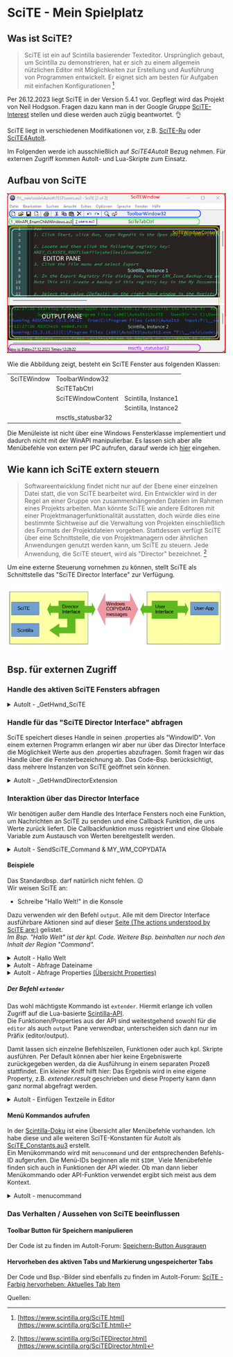 # SciTE - Mein Spielplatz
## Was ist SciTE?
> SciTE ist ein auf Scintilla basierender Texteditor. Ursprünglich gebaut, um Scintilla zu demonstrieren, hat er sich zu einem allgemein nützlichen Editor mit Möglichkeiten zur Erstellung und Ausführung von Programmen entwickelt. Er eignet sich am besten für Aufgaben mit einfachen Konfigurationen [^1]

Per 26.12.2023 liegt SciTE in der Version 5.4.1 vor. Gepflegt wird das Projekt von Neil Hodgson. Fragen dazu kann man in der Google Gruppe [SciTE-Interest](https://groups.google.com/g/scite-interest) stellen und diese werden auch zügig beantwortet. :ok_hand:

SciTE liegt in verschiedenen Modifikationen vor, z.B. [SciTE-Ru](https://bitbucket.org/scite-ru/scite-ru.bitbucket.org/wiki/Home) oder [SciTE4AutoIt](https://www.autoitscript.com/site/autoit-script-editor/downloads/).

Im Folgenden werde ich ausschließlich auf *SciTE4AutoIt* Bezug nehmen. Für externen Zugriff kommen AutoIt- und Lua-Skripte zum Einsatz.

## Aufbau von SciTE

![![SciTE Class Names][image_ref_98jwa6k8]](SciTE.png)

Wie die Abbildung zeigt, besteht ein SciTE Fenster aus folgenden Klassen:

<table>
<tr><td>SciTEWindow</td><td>ToolbarWindow32</td><td></td></tr>
<tr><td></td><td>SciTETabCtrl</td><td></td></tr>
<tr><td></td><td>SciTEWindowContent</td><td>Scintilla, Instance1</td></tr>
<tr><td></td><td></td><td>Scintilla, Instance2</td></tr>
<tr><td></td><td>msctls_statusbar32</td><td></td></tr>
</table>


Die Menüleiste ist nicht über eine Windows Fensterklasse implementiert und dadurch nicht mit der WinAPI manipulierbar. Es lassen sich aber alle Menübefehle von extern per IPC aufrufen, darauf werde ich [hier](#menü-kommandos-aufrufen) eingehen. 

## Wie kann ich SciTE extern steuern
> Softwareentwicklung findet nicht nur auf der Ebene einer einzelnen Datei statt, die von SciTE bearbeitet wird. Ein Entwickler wird in der Regel an einer Gruppe von zusammenhängenden Dateien im Rahmen eines Projekts arbeiten. Man könnte SciTE wie andere Editoren mit einer Projektmanagerfunktionalität ausstatten, doch würde dies eine bestimmte Sichtweise auf die Verwaltung von Projekten einschließlich des Formats der Projektdateien vorgeben. Stattdessen verfügt SciTE über eine Schnittstelle, die von Projektmanagern oder ähnlichen Anwendungen genutzt werden kann, um SciTE zu steuern. Jede Anwendung, die SciTE steuert, wird als "Director" bezeichnet. [^2]

Um eine externe Steuerung vornehmen zu können, stellt SciTE als Schnittstelle das "SciTE Director Interface" zur Verfügung.

![![SciTE_Director_Interface][image_ref_s5fu9iy8]](SciTE_Interface.png)

## Bsp. für externen Zugriff
### Handle des aktiven SciTE Fensters abfragen
<details><summary>AutoIt - _GetHwnd_SciTE</summary>

```autoit
Func _GetHwnd_SciTE()
    Local $hScite = WinGetHandle('[ACTIVE]')
    If _WinAPI_GetClassName($hScite) = 'SciTEWindow' Then
        Return $hScite
    Else
        Return SetError(1, 0, Null)
    EndIf
EndFunc
```
</details>

### Handle für das "SciTE Director Interface" abfragen
SciTE speichert dieses Handle in seinen .properties als "WindowID". Von einem externen Programm erlangen wir aber nur über das Director Interface die Möglichkeit Werte aus den .properties abzufragen. Somit fragen wir das Handle über die Fensterbezeichnung ab. Das Code-Bsp. berücksichtigt, dass mehrere Instanzen von SciTE geöffnet sein können.

<details><summary>AutoIt - _GetHwndDirectorExtension</summary>

```autoit
Func _GetHwndDirectorExtension()
    Local $hActive = WinGetHandle('[ACTIVE]')
    Local $PIDActive = WinGetProcess($hActive)
    Local $aExtension = WinList("DirectorExtension")
    Local $PIDExt
    For $i = 1 To $aExtension[0][1]
        $PIDExt = WinGetProcess($aExtension[$i][2])
        If $PIDExt = $PIDActive Then Return $aExtension[$i][2]
    Next
EndFunc
```
</details>

### Interaktion über das Director Interface
Wir benötigen außer dem Handle des Interface Fensters noch eine Funktion, um Nachrichten an SciTE zu senden und eine Callback Funktion, die uns Werte zurück liefert. Die Callbackfunktion muss registriert und eine Globale Variable zum Austausch von Werten bereitgestellt werden.
<details><summary>AutoIt - SendSciTE_Command & MY_WM_COPYDATA</summary>

```autoit
Global $gSciTECmd
GUIRegisterMsg(74, "MY_WM_COPYDATA")  ; $WM_COPYDATA = 74

Func SendSciTE_Command($_sCmd, $Wait_For_Return_Info=0)
    Local $WM_COPYDATA = 74
    Local $Scite_hwnd = _GetHwndDirectorExtension()          ; Get SciTE DIrector Handle
    Local $My_Hwnd = GUICreate("AutoIt3-SciTE interface")    ; Create GUI to receive SciTE info
    Local $My_Dec_Hwnd = Dec(StringTrimLeft($My_Hwnd, 2))    ; Convert my Gui Handle to decimal
    $_sCmd = ":" & $My_Dec_Hwnd & ":" & $_sCmd               ; Add dec my gui handle to commandline to tell SciTE where to send the return info
    Local $CmdStruct = DllStructCreate('Char[' & StringLen($_sCmd) + 1 & ']')
    DllStructSetData($CmdStruct, 1, $_sCmd)
    Local $COPYDATA = DllStructCreate('Ptr;DWord;Ptr')
    DllStructSetData($COPYDATA, 1, 1)
    DllStructSetData($COPYDATA, 2, StringLen($_sCmd) + 1)
    DllStructSetData($COPYDATA, 3, DllStructGetPtr($CmdStruct))
    $gSciTECmd = ''
    DllCall('User32.dll', 'None', 'SendMessage', 'HWnd', $Scite_hwnd, _
            'Int', $WM_COPYDATA, 'HWnd', $My_Hwnd, _
            'Ptr', DllStructGetPtr($COPYDATA))
    GUIDelete($My_Hwnd)
    If $Wait_For_Return_Info Then
        Local $n = 0
        While $gSciTECmd = '' Or $n < 10
            Sleep(20)
            $n += 1
        WEnd
    EndIf
    Return $gSciTECmd
EndFunc   ;==>SendSciTE_Command

Func MY_WM_COPYDATA($hWnd, $msg, $wParam, $lParam)
    Local $COPYDATA = DllStructCreate('Ptr;DWord;Ptr', $lParam)
    Local $gSciTECmdLen = DllStructGetData($COPYDATA, 2)
    Local $CmdStruct = DllStructCreate('Char[' & $gSciTECmdLen+1 & ']',DllStructGetData($COPYDATA, 3))
    $gSciTECmd = StringLeft(DllStructGetData($CmdStruct, 1), $gSciTECmdLen)
EndFunc   ;==>MY_WM_COPYDATA
```
</details>

#### Beispiele
Das Standardbsp. darf natürlich nicht fehlen. :wink:  
Wir weisen SciTE an:   
* Schreibe "Hallo  Welt!" in die Konsole

Dazu verwenden wir den Befehl `output`. Alle mit dem Director Interface ausführbare Aktionen sind auf dieser [Seite (The actions understood by SciTE are:)](https://www.scintilla.org/SciTEDirector.html) gelistet.  
*Im Bsp. "Hallo Welt" ist der kpl. Code. Weitere Bsp. beinhalten nur noch den Inhalt der Region "Command".* 

<details><summary>AutoIt - Hallo Welt</summary>

```autoit
Global $gSciTECmd
GUIRegisterMsg(74, "MY_WM_COPYDATA")  ; $WM_COPYDATA = 74


#Region - Command

; Für "output" sind etwaige @CRLF durch "\n" und @TAB durch "\t" zu ersetzen!
SendSciTE_Command("output:" & 'Hallo Welt!\n')

#EndRegion - Command


Func _GetHwndDirectorExtension()
	Local $hActive = WinGetHandle('[ACTIVE]')
	Local $PIDActive = WinGetProcess($hActive)
	Local $aExtension = WinList("DirectorExtension")
	Local $PIDExt
	For $i = 1 To $aExtension[0][1]
		$PIDExt = WinGetProcess($aExtension[$i][2])
		If $PIDExt = $PIDActive Then Return $aExtension[$i][2]
	Next
EndFunc

; by Jos
Func SendSciTE_Command($_sCmd, $Wait_For_Return_Info=0)
    Local $WM_COPYDATA = 74
    Local $Scite_hwnd = _GetHwndDirectorExtension()          ; Get SciTE DIrector Handle
    Local $My_Hwnd = GUICreate("AutoIt3-SciTE interface")    ; Create GUI to receive SciTE info
    Local $My_Dec_Hwnd = Dec(StringTrimLeft($My_Hwnd, 2))    ; Convert my Gui Handle to decimal
    $_sCmd = ":" & $My_Dec_Hwnd & ":" & $_sCmd               ; Add dec my gui handle to commandline to tell SciTE where to send the return info
    Local $CmdStruct = DllStructCreate('Char[' & StringLen($_sCmd) + 1 & ']')
    DllStructSetData($CmdStruct, 1, $_sCmd)
    Local $COPYDATA = DllStructCreate('Ptr;DWord;Ptr')
    DllStructSetData($COPYDATA, 1, 1)
    DllStructSetData($COPYDATA, 2, StringLen($_sCmd) + 1)
    DllStructSetData($COPYDATA, 3, DllStructGetPtr($CmdStruct))
    $gSciTECmd = ''
    DllCall('User32.dll', 'None', 'SendMessage', 'HWnd', $Scite_hwnd, _
            'Int', $WM_COPYDATA, 'HWnd', $My_Hwnd, _
            'Ptr', DllStructGetPtr($COPYDATA))
    GUIDelete($My_Hwnd)
    If $Wait_For_Return_Info Then
        Local $n = 0
        While $gSciTECmd = '' Or $n < 10
            Sleep(20)
            $n += 1
        WEnd
    EndIf
    Return $gSciTECmd
EndFunc   ;==>SendSciTE_Command

Func MY_WM_COPYDATA($hWnd, $msg, $wParam, $lParam)
    Local $COPYDATA = DllStructCreate('Ptr;DWord;Ptr', $lParam)
    Local $gSciTECmdLen = DllStructGetData($COPYDATA, 2)
    Local $CmdStruct = DllStructCreate('Char[' & $gSciTECmdLen+1 & ']',DllStructGetData($COPYDATA, 3))
    $gSciTECmd = StringLeft(DllStructGetData($CmdStruct, 1), $gSciTECmdLen)
EndFunc   ;==>MY_WM_COPYDATA
```
</details>

<details><summary>AutoIt - Abfrage Dateiname</summary>

```autoit
#Region - Command

SendSciTE_Command("askfilename:")
; der abgefragte Wert wird an die Variable "$gSciTECmd" übergeben

$sFile = StringReplace(StringTrimLeft($gSciTECmd,StringInStr($gSciTECmd, ':', 1, 3)), '\\', '\')
ConsoleWrite('@@_Debug_line' & @TAB & @TAB & @ScriptLineNumber & ' var: ' & '$sFile' & ' --> ' & $sFile & @CRLF)

#EndRegion - Command
```
</details>

<details><summary>AutoIt - Abfrage Properties <a href="https://www.scintilla.org/SciTEDoc.html#DefinedVariables">(Übersicht Properties)</a></summary>

```autoit
#Region - Command

; Die Property Struktur in SciTE ist eine optimale Lösung, um Voreinstellungen differenziert zu speichern.
; Nach jeder Aktion in SciTE, werden die Properties aktualisiert - enthalten somit immer die aktuellen Werte.
; Properties sind intern im Globalen Table "props" gespeichert und lassen sich zur Laufzeit manipulieren.

ConsoleWrite('full path of the current file                          : ' & StringReplace(_ScI_GetProperty('FilePath'), '\\', '\') & @CRLF)
ConsoleWrite('directory of the current file without a trailing slash : ' & StringReplace(_ScI_GetProperty('FileDir'), '\\', '\') & @CRLF)
ConsoleWrite('base name of the current file                          : ' & _ScI_GetProperty('FileName') & @CRLF)
ConsoleWrite('extension of the current file                          : ' & _ScI_GetProperty('FileExt') & @CRLF)
ConsoleWrite('$(FileName).$(FileExt)                                 : ' & _ScI_GetProperty('FileNameExt') & @CRLF)
ConsoleWrite('directory in which the User Options file is found      : ' & StringReplace(_ScI_GetProperty('SciteUserHome'), '\\', '\') & @CRLF)

Func _ScI_GetProperty($_sProperty)
	SendSciTE_Command("askproperty:" & $_sProperty)
	Return StringTrimLeft($gSciTECmd,StringInStr($gSciTECmd, ':', 1, 4))
EndFunc

#EndRegion - Command
```
</details>

##### Der Befehl `extender`

Das wohl mächtigste Kommando ist `extender`. Hiermit erlange ich vollen Zugriff auf die Lua-basierte [Scintilla-API](https://www.scintilla.org/PaneAPI.html).  
Die Funktionen/Properties aus der API sind weitestgehend sowohl für die `editor` als auch `output` Pane verwendbar, unterscheiden sich dann nur im Präfix (editor/output).   

Damit lassen sich einzelne Befehlszeilen, Funktionen oder auch kpl. Skripte ausführen.
Per Default können aber hier keine Ergebniswerte zurückgegeben werden, da die Ausführung in einem separaten Prozeß stattfindet. Ein kleiner Kniff hilft hier: Das Ergebnis wird in eine eigene Property, z.B. *extender.result* geschrieben und diese Property kann dann ganz normal abgefragt werden.

<details><summary>AutoIt - Einfügen Textzeile in Editor</summary>

```autoit
#Region - Command

; Wir fügen hier unter der Zeile mit dem Cursor eine neue Zeile ein mit dem Text "; NEUE ZEILE: #Zeilennummer"
; Die Cursorposition bleibt beibehalten.

; Ermittle Cursorposition und Zeilennummer
SendSciTE_Command("extender:dostring do props['extender.result']=editor.CurrentPos..'|'..editor:LineFromPosition(editor.CurrentPos) end")
$aCursorLine = StringSplit(_GetExtenderResult(), '|', 2)    ; Cursorpos. und Zeilennr. in ein Array splitten

; In neuer Zeile Text einfügen, Cursorpos. zurücksetzen
SendSciTE_Command("extender:dostring do newline = [[; NEUE ZEILE: #]]..tostring(" & $aCursorLine[1] & " +2) " & _
                                       "editor:LineEnd() editor:NewLine() " & _
                                       "editor:InsertText(editor.CurrentPos, newline) " & _
                                       "editor.CurrentPos = " & $aCursorLine[0] & " end")


Func _GetExtenderResult()
    SendSciTE_Command("askproperty:extender.result")
    Return StringTrimLeft($gSciTECmd,StringInStr($gSciTECmd, ':', 1, 4))
EndFunc

#EndRegion - Command
```
</details>

#### Menü Kommandos aufrufen
In der [Scintilla-Doku](https://www.scintilla.org/CommandValues.html) ist eine Übersicht aller Menübefehle vorhanden. Ich habe diese und alle weiteren SciTE-Konstanten für AutoIt als [SciTE_Constants.au3](https://github.com/BugFix/AutoIt-Scripts/blob/main/About_SciTE/SciTE_Constants.au3) erstellt.  
Ein Menükommando wird mit `menucommand` und der entsprechenden Befehls-ID aufgerufen. Die Menü-IDs beginnen alle mit `$IDM_` 
Viele Menübefehle finden sich auch in Funktionen der API wieder. Ob man dann lieber Menükommando oder API-Funktion verwendet ergibt sich meist aus dem Kontext.

<details><summary>AutoIt - menucommand</summary>

```autoit
#Region - Command

; Neuen leeren Tab im Editor öffnen (= Ctrl+N)
SendSciTE_Command("menucommand:" & $IDM_NEW)

; Datei als UTF8 (ohne BOM) kodieren
SendSciTE_Command("menucommand:" & $IDM_ENCODING_UCOOKIE)

; Ausgabe löschen (= Shift+F5)
SendSciTE_Command("menucommand:" & $IDM_CLEAROUTPUT)

; Öffnen des Suchen-Dialogs
SendSciTE_Command("menucommand:" & $IDM_FIND)

#EndRegion - Command
```
</details>

### Das Verhalten / Aussehen von SciTE beeinflussen

#### Toolbar Button für Speichern manipulieren

Der Code ist zu finden im AutoIt-Forum: [Speichern-Button Ausgrauen](https://autoit.de/thread/86492-faq-scite-editor/?postID=695834#post695834)

#### Hervorheben des aktiven Tabs und Markierung ungespeicherter Tabs

Der Code und Bsp.-Bilder sind ebenfalls zu finden im AutoIt-Forum: [SciTE - Farbig hervorheben: Aktuelles Tab Item](https://autoit.de/thread/87999-scite-farbig-hervorheben-aktuelles-tab-item/?postID=710475#post710475)

Quellen:
[^1]: [https://www.scintilla.org/SciTE.html](https://www.scintilla.org/SciTE.html)
[^2]: [https://www.scintilla.org/SciTEDirector.html](https://www.scintilla.org/SciTEDirector.html)

